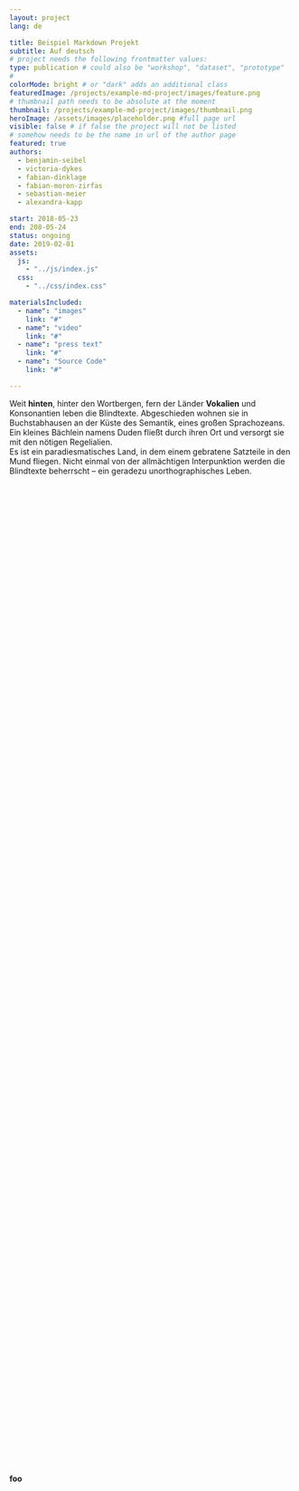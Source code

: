 ```yaml
---
layout: project
lang: de

title: Beispiel Markdown Projekt
subtitle: Auf deutsch
# project needs the following frontmatter values:
type: publication # could also be "workshop", "dataset", "prototype"
#
colorMode: bright # or "dark" adds an additional class
featuredImage: /projects/example-md-project/images/feature.png
# thumbnail path needs to be absolute at the moment
thumbnail: /projects/example-md-project/images/thumbnail.png
heroImage: /assets/images/placeholder.png #full page url
visible: false # if false the project will not be listed
# somehow needs to be the name in url of the author page
featured: true
authors:
  - benjamin-seibel
  - victoria-dykes
  - fabian-dinklage
  - fabian-moron-zirfas
  - sebastian-meier
  - alexandra-kapp

start: 2018-05-23
end: 208-05-24
status: ongoing
date: 2019-02-01
assets:
  js:
    - "../js/index.js"
  css:
    - "../css/index.css"

materialsIncluded:
  - name": "images"
    link: "#"
  - name": "video"
    link: "#"
  - name": "press text"
    link: "#"
  - name": "Source Code"
    link: "#"

---
```


Weit <b>hinten</b>, hinter den Wortbergen, fern der Länder **Vokalien** und Konsonantien leben die Blindtexte. Abgeschieden wohnen sie in Buchstabhausen an der Küste des Semantik, eines großen Sprachozeans. Ein kleines Bächlein namens Duden fließt durch ihren Ort und versorgt sie mit den nötigen Regelialien.<br> Es ist ein paradiesmatisches Land, in dem einem gebratene Satzteile in den Mund fliegen. Nicht einmal von der allmächtigen Interpunktion werden die Blindtexte beherrscht – ein geradezu unorthographisches Leben.

<div style="color:tomato; padding:20vh">foo bah bz</div>

**foo**

<script> console.log('hello markdown')</script>


